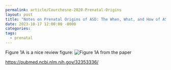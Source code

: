 ```yaml
---
permalink: article/Courchesne-2020-Prenatal-Origins
layout: post
title: "Notes on Prenatal Origins of ASD: The When, What, and How of ASD Development "
date: 2023-10-17 12:00:00 -0000
categories: 
tags:
  - prenatal
---
```

Figure 1A is a nice review figure:
![Figure 1A from the paper](/assets/images/2023-10-17-Courchesne-2020-Prenatal-Origins-Fig1.png)

https://pubmed.ncbi.nlm.nih.gov/32353336/
